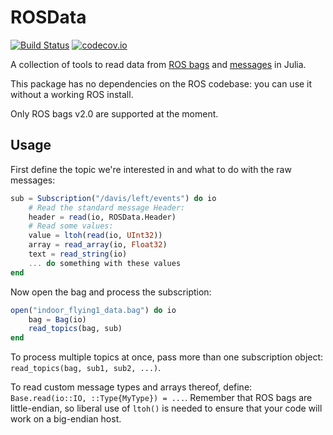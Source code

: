 # ROSData

[![Build Status](https://travis-ci.org/damiendr/ROSData.jl.svg?branch=master)](https://travis-ci.org/damiendr/ROSData.jl) [![codecov.io](http://codecov.io/github/damiendr/ROSData.jl/coverage.svg?branch=master)](http://codecov.io/github/damiendr/ROSData.jl?branch=master)

A collection of tools to read data from [ROS bags](http://wiki.ros.org/Bags/) and [messages](http://wiki.ros.org/Messages) in Julia.

This package has no dependencies on the ROS codebase: you can use it without a working ROS install.

Only ROS bags v2.0 are supported at the moment.

## Usage

First define the topic we're interested in and what to do with the raw messages:
```julia
sub = Subscription("/davis/left/events") do io
    # Read the standard message Header:
    header = read(io, ROSData.Header)
    # Read some values:
    value = ltoh(read(io, UInt32))
    array = read_array(io, Float32)
    text = read_string(io)
    ... do something with these values
end
```

Now open the bag and process the subscription:
```julia
open("indoor_flying1_data.bag") do io
    bag = Bag(io)
    read_topics(bag, sub)
end
```

To process multiple topics at once, pass more than one subscription object: `read_topics(bag, sub1, sub2, ...)`.

To read custom message types and arrays thereof, define: `Base.read(io::IO, ::Type{MyType}) = ...`. Remember that ROS bags are little-endian, so liberal use of `ltoh()` is needed to ensure that your code will work on a big-endian host.

